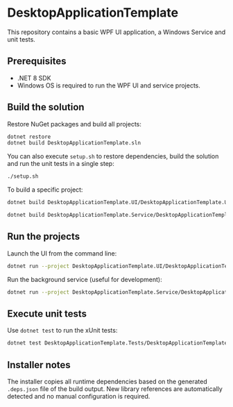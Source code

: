 # DesktopApplicationTemplate

This repository contains a basic WPF UI application, a Windows Service and unit tests.

## Prerequisites

- .NET 8 SDK
- Windows OS is required to run the WPF UI and service projects.

## Build the solution

Restore NuGet packages and build all projects:

```bash
dotnet restore
dotnet build DesktopApplicationTemplate.sln
```

You can also execute `setup.sh` to restore dependencies, build the solution and
run the unit tests in a single step:

```bash
./setup.sh
```

To build a specific project:

```bash
dotnet build DesktopApplicationTemplate.UI/DesktopApplicationTemplate.UI.csproj

dotnet build DesktopApplicationTemplate.Service/DesktopApplicationTemplate.Service.csproj
```

## Run the projects

Launch the UI from the command line:

```bash
dotnet run --project DesktopApplicationTemplate.UI/DesktopApplicationTemplate.UI.csproj
```

Run the background service (useful for development):

```bash
dotnet run --project DesktopApplicationTemplate.Service/DesktopApplicationTemplate.Service.csproj
```

## Execute unit tests

Use `dotnet test` to run the xUnit tests:

```bash
dotnet test DesktopApplicationTemplate.Tests/DesktopApplicationTemplate.Tests.csproj
```

## Installer notes

The installer copies all runtime dependencies based on the generated `.deps.json`
file of the build output. New library references are automatically detected and
no manual configuration is required.
